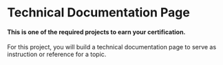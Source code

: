 # Technical Documentation Page

#### This is one of the required projects to earn your certification.

For this project, you will build a technical documentation page to serve as instruction or reference for a topic.
